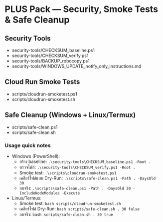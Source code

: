 # PLUS Pack — Security, Smoke Tests & Safe Cleanup

## Security Tools
- security-tools/CHECKSUM_baseline.ps1
- security-tools/CHECKSUM_verify.ps1
- security-tools/BACKUP_robocopy.ps1
- security-tools/WINDOWS_UPDATE_notify_only_instructions.md

## Cloud Run Smoke Tests
- scripts/cloudrun-smoketest.ps1
- scripts/cloudrun-smoketest.sh

## Safe Cleanup (Windows + Linux/Termux)
- scripts/safe-clean.ps1
- scripts/safe-clean.sh

### Usage quick notes
- Windows (PowerShell):
  - สร้าง baseline: `.\security-tools\CHECKSUM_baseline.ps1 -Root .`
  - ตรวจไฟล์: `.\security-tools\CHECKSUM_verify.ps1 -Root .`
  - Smoke test: `.\scripts\cloudrun-smoketest.ps1`
  - เคลียร์ไฟล์แบบ Dry-Run: `.\scripts\safe-clean.ps1 -Path . -DaysOld 30`
  - ลบจริง: `.\scripts\safe-clean.ps1 -Path . -DaysOld 30 -IncludeNodeModules -Execute`
- Linux/Termux:
  - Smoke test: `bash scripts/cloudrun-smoketest.sh`
  - เคลียร์ไฟล์ Dry-Run: `bash scripts/safe-clean.sh . 30 false`
  - ลบจริง: `bash scripts/safe-clean.sh . 30 true`
